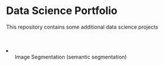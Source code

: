 # Data Science Portfolio
This repository contains some additional data science projects
<br>
<br>
<br>
<li>
<ol> Image Segmentation (semantic segmentation) </ol>
</li>
